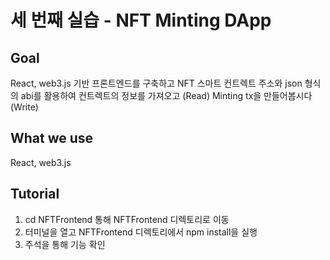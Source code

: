 # 세 번째 실습 - NFT Minting DApp

## Goal 
React, web3.js 기반 프론트엔드를 구축하고 NFT 스마트 컨트렉트 주소와 json 형식의 abi를 활용하여 컨트렉트의 정보를 가져오고 (Read) Minting tx을 만들어봅시다 (Write)

## What we use 
React, web3.js

## Tutorial 
1. cd NFTFrontend 통해 NFTFrontend 디렉토리로 이동 
2. 터미널을 열고 NFTFrontend 디렉토리에서 npm install을 실행 
3. 주석을 통해 기능 확인